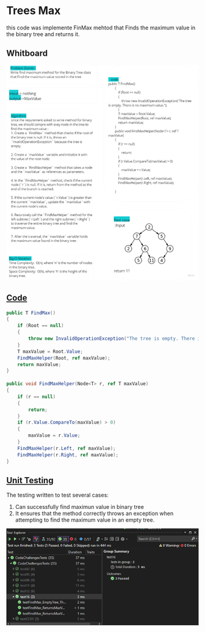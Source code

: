 # Trees Max 

this code was implemente FinMax mehtod that Finds the maximum value in the binary tree and returns it.

## Whitboard 

![whiteboard](../assets/CC16.png)


## [Code](../data-structures-and-algorithms/CC15.cs)


```csharp
public T FindMax()
{
    if (Root == null)
    {
        throw new InvalidOperationException("The tree is empty. There is no maximum value.");
    }
    T maxValue = Root.Value;
    FindMaxHelper(Root, ref maxValue);
    return maxValue;
}

public void FindMaxHelper(Node<T> r, ref T maxValue)
{
    if (r == null)
    {
        return;
    }
    if (r.Value.CompareTo(maxValue) > 0)
    {
        maxValue = r.Value;
    }
    FindMaxHelper(r.Left, ref maxValue);
    FindMaxHelper(r.Right, ref maxValue);
}
```

## [Unit Testing](../CodeChallengesTests/test16.cs)

The testing written to test several cases:

1. Can successfully find maximun value in binary tree
2. It ensures that the method correctly throws an exception when attempting to find the maximum value in an empty tree.


![test](../assets/test16.png)


